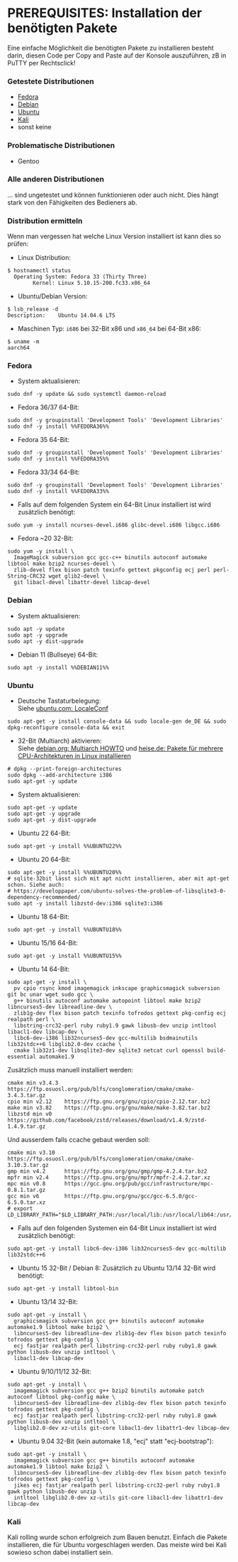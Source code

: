 # PREREQUISITES: Installation der benötigten Pakete
Eine einfache Möglichkeit die benötigten Pakete zu installieren besteht darin, diesen Code per Copy and Paste auf der Konsole auszuführen, zB in PuTTY per Rechtsclick!

### Getestete Distributionen
 - [Fedora](#fedora)
 - [Debian](#debian)
 - [Ubuntu](#ubuntu)
 - [Kali](#kali)
 - sonst keine

### Problematische Distributionen
 - Gentoo

### Alle anderen Distributionen
... sind ungetestet und können funktionieren oder auch nicht. Dies hängt stark von den Fähigkeiten des Bedieners ab.

### Distribution ermitteln
Wenn man vergessen hat welche Linux Version installiert ist kann dies so prüfen:

 - Linux Distribution:
```
$ hostnamectl status
  Operating System: Fedora 33 (Thirty Three)
	    Kernel: Linux 5.10.15-200.fc33.x86_64
```

 - Ubuntu/Debian Version:
```
$ lsb_release -d
Description:    Ubuntu 14.04.6 LTS
```

 - Maschinen Typ: `i686` bei 32-Bit x86 und `x86_64` bei 64-Bit x86:
```
$ uname -m
aarch64
```

### Fedora

 - System aktualisieren:
```
sudo dnf -y update && sudo systemctl daemon-reload
```

 - Fedora 36/37 64-Bit:
```
sudo dnf -y groupinstall 'Development Tools' 'Development Libraries'
sudo dnf -y install %%FEDORA36%%
```

 - Fedora 35 64-Bit:
```
sudo dnf -y groupinstall 'Development Tools' 'Development Libraries'
sudo dnf -y install %%FEDORA35%%
```

 - Fedora 33/34 64-Bit:
```
sudo dnf -y groupinstall 'Development Tools' 'Development Libraries'
sudo dnf -y install %%FEDORA33%%
```

 - Falls auf dem folgenden System ein 64-Bit Linux installiert ist wird zusätzlich benötigt:
```
sudo yum -y install ncurses-devel.i686 glibc-devel.i686 libgcc.i686
```

 - Fedora ~20 32-Bit:
```
sudo yum -y install \
  ImageMagick subversion gcc gcc-c++ binutils autoconf automake libtool make bzip2 ncurses-devel \
  zlib-devel flex bison patch texinfo gettext pkgconfig ecj perl perl-String-CRC32 wget glib2-devel \
  git libacl-devel libattr-devel libcap-devel
```

### Debian

 - System aktualisieren:
```
sudo apt -y update
sudo apt -y upgrade
sudo apt -y dist-upgrade
```
 - Debian 11 (Bullseye) 64-Bit:
```
sudo apt -y install %%DEBIAN11%%
```


### Ubuntu

 - Deutsche Tastaturbelegung:<br>
Siehe [ubuntu.com: LocaleConf](https://help.ubuntu.com/community/LocaleConf)
```
sudo apt-get -y install console-data && sudo locale-gen de_DE && sudo dpkg-reconfigure console-data && exit
```

 - 32-Bit (Multiarch) aktivieren:<br>
Siehe [debian.org: Multiarch HOWTO](https://wiki.debian.org/Multiarch/HOWTO) und [heise.de: Pakete für mehrere CPU-Architekturen in Linux installieren](http://heise.de/-2056403)
```
# dpkg --print-foreign-architectures
sudo dpkg --add-architecture i386
sudo apt-get -y update
```

 - System aktualisieren:
```
sudo apt-get -y update
sudo apt-get -y upgrade
sudo apt-get -y dist-upgrade
```

 - Ubuntu 22 64-Bit:
```
sudo apt-get -y install %%UBUNTU22%%
```

 - Ubuntu 20 64-Bit:
```
sudo apt-get -y install %%UBUNTU20%%
# sqlite-32bit lässt sich mit apt nicht installieren, aber mit apt-get schon. Siehe auch:
# https://developpaper.com/ubuntu-solves-the-problem-of-libsqlite3-0-dependency-recommended/
sudo apt -y install libzstd-dev:i386 sqlite3:i386
```

 - Ubuntu 18 64-Bit:
```
sudo apt-get -y install %%UBUNTU18%%
```

 - Ubuntu 15/16 64-Bit:
```
sudo apt-get -y install %%UBUNTU15%%
```

 - Ubuntu 14 64-Bit:
```
sudo apt-get -y install \
  pv cpio rsync kmod imagemagick inkscape graphicsmagick subversion git bc unar wget sudo gcc \
  g++ binutils autoconf automake autopoint libtool make bzip2 libncurses5-dev libreadline-dev \
  zlib1g-dev flex bison patch texinfo tofrodos gettext pkg-config ecj realpath perl \
  libstring-crc32-perl ruby ruby1.9 gawk libusb-dev unzip intltool libacl1-dev libcap-dev \
  libc6-dev-i386 lib32ncurses5-dev gcc-multilib bsdmainutils lib32stdc++6 libglib2.0-dev ccache \
  cmake lib32z1-dev libsqlite3-dev sqlite3 netcat curl openssl build-essential automake1.9
```
Zusätzlich muss manuell installiert werden:
```
cmake min v3.4.3  https://ftp.osuosl.org/pub/blfs/conglomeration/cmake/cmake-3.4.3.tar.gz
cpio min v2.12    https://ftp.gnu.org/gnu/cpio/cpio-2.12.tar.bz2
make min v3.82    https://ftp.gnu.org/gnu/make/make-3.82.tar.bz2
libzstd min v0    https://github.com/facebook/zstd/releases/download/v1.4.9/zstd-1.4.9.tar.gz
```
Und ausserdem falls ccache gebaut werden soll:
```
cmake min v3.10   https://ftp.osuosl.org/pub/blfs/conglomeration/cmake/cmake-3.10.3.tar.gz
gmp min v4.2      https://ftp.gnu.org/gnu/gmp/gmp-4.2.4.tar.bz2
mpfr min v2.4     https://ftp.gnu.org/gnu/mpfr/mpfr-2.4.2.tar.xz
mpc min v0.8      https://gcc.gnu.org/pub/gcc/infrastructure/mpc-0.8.1.tar.gz
gcc min v6        https://ftp.gnu.org/gnu/gcc/gcc-6.5.0/gcc-6.5.0.tar.xz
# export LD_LIBRARY_PATH="$LD_LIBRARY_PATH:/usr/local/lib:/usr/local/lib64:/usr/local/lib32"
```

 - Falls auf den folgenden Systemen ein 64-Bit Linux installiert ist wird zusätzlich benötigt:
```
sudo apt-get -y install libc6-dev-i386 lib32ncurses5-dev gcc-multilib lib32stdc++6
```

 - Ubuntu 15 32-Bit / Debian 8: Zusätzlich zu Ubuntu 13/14 32-Bit wird benötigt:
```
sudo apt-get -y install libtool-bin
```

 - Ubuntu 13/14 32-Bit:
```
sudo apt-get -y install \
  graphicsmagick subversion gcc g++ binutils autoconf automake automake1.9 libtool make bzip2 \
  libncurses5-dev libreadline-dev zlib1g-dev flex bison patch texinfo tofrodos gettext pkg-config \
  ecj fastjar realpath perl libstring-crc32-perl ruby ruby1.8 gawk python libusb-dev unzip intltool \
  libacl1-dev libcap-dev
```

 - Ubuntu 9/10/11/12 32-Bit:
```
sudo apt-get -y install \
  imagemagick subversion gcc g++ bzip2 binutils automake patch autoconf libtool pkg-config make \
  libncurses5-dev libreadline-dev zlib1g-dev flex bison patch texinfo tofrodos gettext pkg-config \
  ecj fastjar realpath perl libstring-crc32-perl ruby ruby1.8 gawk python libusb-dev unzip intltool \
  libglib2.0-dev xz-utils git-core libacl1-dev libattr1-dev libcap-dev
```

 - Ubuntu 9.04 32-Bit (kein automake 1.8, "ecj" statt "ecj-bootstrap"):
```
sudo apt-get -y install \
  imagemagick subversion gcc g++ binutils autoconf automake automake1.9 libtool make bzip2 \
  libncurses5-dev libreadline-dev zlib1g-dev flex bison patch texinfo tofrodos gettext pkg-config \
  jikes ecj fastjar realpath perl libstring-crc32-perl ruby ruby1.8 gawk python libusb-dev unzip \
  intltool libglib2.0-dev xz-utils git-core libacl1-dev libattr1-dev libcap-dev
```

### Kali
Kali rolling wurde schon erfolgreich zum Bauen benutzt. Einfach die Pakete installieren, die für Ubuntu vorgeschlagen werden.
Das meiste wird bei Kali sowieso schon dabei installiert sein.


